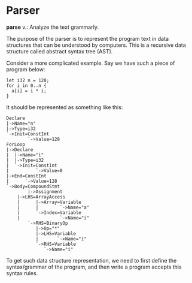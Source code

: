 # Parser

**parse** v.: Analyze the text grammarly.

The purpose of the parser is to represent the program text
in data structures that can be understood by computers.
This is a recursive data structure called abstract syntax tree (AST).

Consider a more complicated example. Say we have such a piece of program below:

````
let i32 n = 128;
for i in 0..n {
  a[i] = i * i;
}
````

It should be represented as something like this:

````
Declare
|->Name="n"
|->Type=i32
`->Init=ConstInt
        `->Value=128
ForLoop
|->Declare
|  |->Name="i"
|  |->Type=i32
|  `->Init=ConstInt
|          `->Value=0
|->End=ConstInt
|      `->Value=128
`->Body=CompoundStmt
        |->Assignment
	|->LHS=ArrayAccess
	|      |->Array=Variable
	|      |        `->Name="a"
	|      `->Index=Variable
	|               `->Name="i"
        `->RHS=BinaryOp
	       |->Op="*"
	       |->LHS=Variable
	       |       `->Name="i"
	       `->RHS=Variable
		      `->Name="i"
````

To get such data structure representation, we need to first
define the syntax/grammar of the program, and then write a
program accepts this syntax rules.

